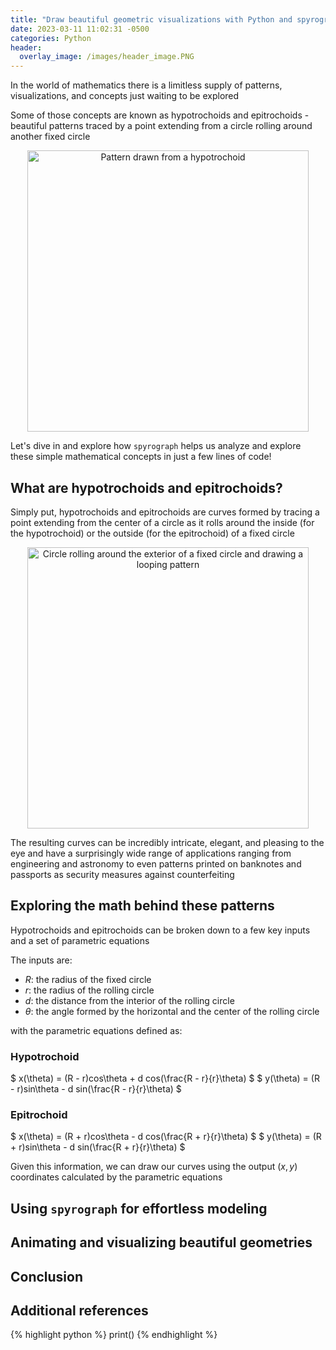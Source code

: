 ```yaml
---
title: "Draw beautiful geometric visualizations with Python and spyrograph"
date: 2023-03-11 11:02:31 -0500
categories: Python
header:
  overlay_image: /images/header_image.PNG
---
```


In the world of mathematics there is a limitless supply of patterns, visualizations, and concepts just waiting to be explored

Some of those concepts are known as hypotrochoids and epitrochoids - beautiful patterns traced by a point extending from a circle rolling around another fixed circle

<p align="center">
  <img src="{{ site.url }}{{ site.baseurl }}/images/logo.PNG" alt="Pattern drawn from a hypotrochoid" width="450px">
</p>

Let's dive in and explore how `spyrograph` helps us analyze and explore these simple mathematical concepts in just a few lines of code!

## What are hypotrochoids and epitrochoids?

Simply put, hypotrochoids and epitrochoids are curves formed by tracing a point extending from the center of a circle as it rolls around the inside (for the hypotrochoid) or the outside (for the epitrochoid) of a fixed circle

<p align="center">
  <img src="{{ site.url }}{{ site.baseurl }}/images/simple_epitrochoid.gif" alt="Circle rolling around the exterior of a fixed circle and drawing a looping pattern" width="450px">
</p>

The resulting curves can be incredibly intricate, elegant, and pleasing to the eye and have a surprisingly wide range of applications ranging from engineering and astronomy to even patterns printed on banknotes and passports as security measures against counterfeiting

## Exploring the math behind these patterns

Hypotrochoids and epitrochoids can be broken down to a few key inputs and a set of parametric equations

The inputs are:

- $R$: the radius of the fixed circle
- $r$: the radius of the rolling circle
- $d$: the distance from the interior of the rolling circle
- $\theta$: the angle formed by the horizontal and the center of the rolling circle

with the parametric equations defined as:

### Hypotrochoid

$ x(\theta) = (R - r)cos\theta + d cos(\frac{R - r}{r}\theta) $
$ y(\theta) = (R - r)sin\theta - d sin(\frac{R - r}{r}\theta) $

### Epitrochoid

$ x(\theta) = (R + r)cos\theta - d cos(\frac{R + r}{r}\theta) $
$ y(\theta) = (R + r)sin\theta - d sin(\frac{R + r}{r}\theta) $

Given this information, we can draw our curves using the output $(x,y)$ coordinates calculated by the parametric equations



## Using `spyrograph` for effortless modeling

## Animating and visualizing beautiful geometries

## Conclusion

## Additional references

{% highlight python %}
print()
{% endhighlight %}
